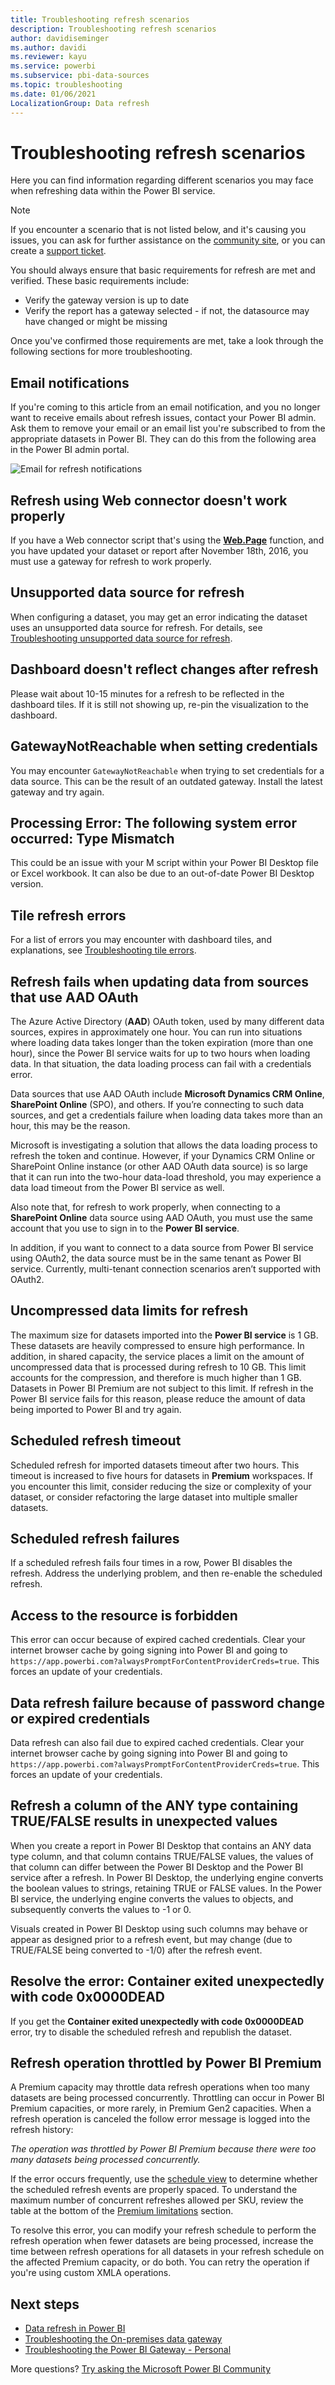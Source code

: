 ```yaml
---
title: Troubleshooting refresh scenarios
description: Troubleshooting refresh scenarios
author: davidiseminger
ms.author: davidi
ms.reviewer: kayu
ms.service: powerbi
ms.subservice: pbi-data-sources
ms.topic: troubleshooting
ms.date: 01/06/2021
LocalizationGroup: Data refresh
---
```


# Troubleshooting refresh scenarios

Here you can find information regarding different scenarios you may face when refreshing data within the Power BI service.

> [!NOTE]
> If you encounter a scenario that is not listed below, and it's causing you issues, you can ask for further assistance on the [community site](https://community.powerbi.com/), or you can create a [support ticket](https://powerbi.microsoft.com/support/).
>

You should always ensure that basic requirements for refresh are met and verified. These basic requirements include:

* Verify the gateway version is up to date
* Verify the report has a gateway selected - if not, the datasource may have changed or might be missing

Once you've confirmed those requirements are met, take a look through the following sections for more troubleshooting. 

## Email notifications

If you're coming to this article from an email notification, and you no longer want to receive emails about refresh issues, contact your Power BI admin. Ask them to remove your email or an email list you're subscribed to from the appropriate datasets in Power BI. They can do this from the following area in the Power BI admin portal.

![Email for refresh notifications](media/refresh-troubleshooting-refresh-scenarios/refresh-email.png)

## Refresh using Web connector doesn't work properly

If you have a Web connector script that's using the [**Web.Page**](/powerquery-m/web-page) function, and you have updated your dataset or report after November 18th, 2016, you must use a gateway for refresh to work properly.

## Unsupported data source for refresh

When configuring a dataset, you may get an error indicating the dataset uses an unsupported data source for refresh. For details, see
[Troubleshooting unsupported data source for refresh](service-admin-troubleshoot-unsupported-data-source-for-refresh.md).

## Dashboard doesn't reflect changes after refresh

Please wait about 10-15 minutes for a refresh to be reflected in the dashboard tiles. If it is still not showing up, re-pin the visualization to the dashboard.

## GatewayNotReachable when setting credentials

You may encounter `GatewayNotReachable` when trying to set credentials for a data source. This can be the result of an outdated gateway. Install the latest gateway and try again.

## Processing Error: The following system error occurred: Type Mismatch

This could be an issue with your M script within your Power BI Desktop file or Excel workbook. It can also be due to an out-of-date Power BI Desktop version.

## Tile refresh errors

For a list of errors you may encounter with dashboard tiles, and explanations, see [Troubleshooting tile errors](refresh-troubleshooting-tile-errors.md).

## Refresh fails when updating data from sources that use AAD OAuth

The Azure Active Directory (**AAD**) OAuth token, used by many different data sources, expires in approximately one hour. You can run into situations where loading data takes longer than the token expiration (more than one hour), since the Power BI service waits for up to two hours when loading data. In that situation, the data loading process can fail with a credentials error.

Data sources that use AAD OAuth include **Microsoft Dynamics CRM Online**, **SharePoint Online** (SPO), and others. If you’re connecting to such data sources, and get a credentials failure when loading data takes more than an hour, this may be the reason.

Microsoft is investigating a solution that allows the data loading process to refresh the token and continue. However, if your Dynamics CRM Online or SharePoint Online instance (or other AAD OAuth data source) is so large that it can run into the two-hour data-load threshold, you may experience a data load timeout from the Power BI service as well.

Also note that, for refresh to work properly, when connecting to a **SharePoint Online** data source using AAD OAuth, you must use the same account that you use to sign in to the **Power BI service**.

In addition, if you want to connect to a data source from Power BI service using OAuth2, the data source must be in the same tenant as Power BI service. Currently, multi-tenant connection scenarios aren’t supported with OAuth2.

## Uncompressed data limits for refresh

The maximum size for datasets imported into the **Power BI service** is 1 GB. These datasets are heavily compressed to ensure high performance. In addition, in shared capacity, the service places a limit on the amount of uncompressed data that is processed during refresh to 10 GB. This limit accounts for the compression, and therefore is much higher than 1 GB. Datasets in Power BI Premium are not subject to this limit. If refresh in the Power BI service fails for this reason, please reduce the amount of data being imported to Power BI and try again.

## Scheduled refresh timeout

Scheduled refresh for imported datasets timeout after two hours. This timeout is increased to five hours for datasets in **Premium** workspaces. If you  encounter this limit, consider reducing the size or complexity of your dataset, or consider refactoring the large dataset into multiple smaller datasets.

## Scheduled refresh failures

If a scheduled refresh fails four times in a row, Power BI disables the refresh. Address the underlying problem, and then re-enable the scheduled refresh.

## Access to the resource is forbidden  

This error can occur because of expired cached credentials. Clear your internet browser cache by going signing into Power BI and going to `https://app.powerbi.com?alwaysPromptForContentProviderCreds=true`. This forces an update of your credentials.

## Data refresh failure because of password change or expired credentials

Data refresh can also fail due to expired cached credentials. Clear your internet browser cache by going signing into Power BI and going to `https://app.powerbi.com?alwaysPromptForContentProviderCreds=true`. This forces an update of your credentials.

## Refresh a column of the ANY type containing TRUE/FALSE results in unexpected values

When you create a report in Power BI Desktop that contains an ANY data type column, and that column contains TRUE/FALSE values, the values of that column can differ between the Power BI Desktop and the Power BI service after a refresh. In Power BI Desktop, the underlying engine converts the boolean values to strings, retaining TRUE or FALSE values. In the Power BI service, the underlying engine converts the values to objects, and subsequently converts the values to -1 or 0.

Visuals created in Power BI Desktop using such columns may behave or appear as designed prior to a refresh event, but may change (due to TRUE/FALSE being converted to -1/0) after the refresh event.

## Resolve the error: Container exited unexpectedly with code 0x0000DEAD

If you get the **Container exited unexpectedly with code 0x0000DEAD** error, try to disable the scheduled refresh and republish the dataset.

## Refresh operation throttled by Power BI Premium

A Premium capacity may throttle data refresh operations when too many datasets are being processed concurrently. Throttling can occur in Power BI Premium capacities, or more rarely, in Premium Gen2 capacities. When a refresh operation is canceled the follow error message is logged into the refresh history:

*The operation was throttled by Power BI Premium because there were too many datasets being processed concurrently.*
 
If the error occurs frequently, use the [schedule view](../connect-data/refresh-summaries#refresh-schedule) to determine whether the scheduled refresh events are properly spaced. To understand the maximum number of concurrent refreshes allowed per SKU, review the table at the bottom of the [Premium limitations](../enterprise/service-premium-gen2-what-is#limitations-in-premium-gen2) section.

To resolve this error, you can modify your refresh schedule to perform the refresh operation when fewer datasets are being processed, increase the time between refresh operations for all datasets in your refresh schedule on the affected Premium capacity, or do both. You can retry the operation if you're using custom XMLA operations.

## Next steps

- [Data refresh in Power BI](refresh-data.md)  
- [Troubleshooting the On-premises data gateway](service-gateway-onprem-tshoot.md)  
- [Troubleshooting the Power BI Gateway - Personal](service-admin-troubleshooting-power-bi-personal-gateway.md)  

More questions? [Try asking the Microsoft Power BI Community](https://community.powerbi.com/)
